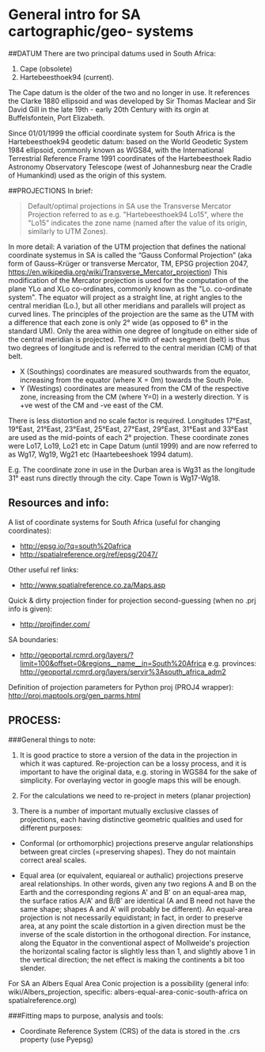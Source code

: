 # General intro for SA cartographic/geo- systems
##DATUM
There are two principal datums used in South Africa:
1. Cape (obsolete)
2. Hartebeesthoek94 (current).

The Cape datum is the older of the two and no longer in use. It references
the Clarke 1880 ellipsoid and was developed by Sir Thomas Maclear and
Sir David Gill in the late 19th - early 20th Century with its orgin
at Buffelsfontein, Port Elizabeth.

Since 01/01/1999 the official coordinate system for South Africa
is the Hartebeesthoek94 geodetic datum: based on the World Geodetic System 1984 ellipsoid,
commonly known as WGS84, with the International Terrestrial Reference Frame
1991 coordinates of the Hartebeesthoek Radio Astronomy Observatory Telescope
(west of Johannesburg near the Cradle of Humankind) used as the origin of this system.

##PROJECTIONS
In brief:

>Default/optimal projections in SA use the Transverse Mercator
>Projection referred to as e.g. "Hartebeesthoek94 Lo15", where the "Lo15" indicates
>the zone name (named after the value of its origin, similarly to UTM Zones).

In more detail:
A variation of the UTM projection that defines the national coordinate systemus
in SA is called the “Gauss Conformal Projection” (aka form of Gauss–Krüger or transverse
Mercator, TM, EPSG projection 2047,
https://en.wikipedia.org/wiki/Transverse_Mercator_projection)
This modification of the Mercator projection is used for the computation
of the plane YLo and XLo co-ordinates, commonly known as the "Lo. co-ordinate system".
The equator will project as a straight line, at right angles to the central meridian (Lo.),
but all other meridians and parallels will project as curved lines.
The principles of the projection are the same as the UTM with a difference that
each zone is only 2° wide (as opposed to 6° in the standard UM).
Only the area within one degree of longitude on either side of the central
meridian is projected. The width of each segment (belt) is thus two degrees
of longitude and is referred to the central meridian (CM) of that belt.

- X (Southings) coordinates are measured southwards from the equator,
increasing from the equator (where X = 0m) towards the South Pole.
- Y (Westings) coordinates are measured from the CM of the respective zone,
increasing from the CM (where Y=0) in a westerly direction.
Y is +ve west of the CM and -ve east of the CM.

There is less distortion and no scale factor is required.
Longitudes 17°East, 19°East, 21°East, 23°East, 25°East, 27°East, 29°East,
31°East and 33°East are used as the mid-points of each 2° projection.
These coordinate zones were Lo17, Lo19, Lo21 etc in Cape Datum
(until 1999) and are now referred to as Wg17, Wg19, Wg21 etc
(Haartebeeshoek 1994 datum).

E.g.
The coordinate zone in use in the Durban area is Wg31 as the longitude 31°
east runs directly through the city. Cape Town is Wg17-Wg18.

## Resources and info:
A list of coordinate systems for South Africa (useful for changing coordinates):
- http://epsg.io/?q=south%20africa
- http://spatialreference.org/ref/epsg/2047/

Other useful ref links:
- http://www.spatialreference.co.za/Maps.asp

Quick & dirty projection finder for projection second-guessing (when no .prj info is given):
- http://projfinder.com/

SA boundaries:
- http://geoportal.rcmrd.org/layers/?limit=100&offset=0&regions__name__in=South%20Africa
e.g. provinces:
http://geoportal.rcmrd.org/layers/servir%3Asouth_africa_adm2

Definition of projection parameters for Python proj (PROJ4 wrapper):
http://proj.maptools.org/gen_parms.html


## PROCESS:
###General things to note:
1. It is good practice to store a version of the data in the projection
in which it was captured. Re-projection can be a lossy process,
and it is important to have the original data, e.g. storing in WGS84 for the sake of
simplicity. For overlaying vector in google maps this will be enough.

2. For the calculations we need to re-project in meters (planar projection)

3. There is a number of important mutually exclusive classes of projections,
each having distinctive geometric qualities and used for different purposes:

- Conformal (or orthomorphic) projections preserve angular relationships between
great circles (=preserving shapes). They do not maintain correct areal scales.

- Equal area (or equivalent, equiareal or authalic) projections preserve areal relationships.
In other words, given any two regions A and B on the Earth and the corresponding
regions A' and B' on an equal-area map, the surface ratios A/A' and B/B' are
identical (A and B need not have the same shape; shapes A and A' will probably be different).
An equal-area projection is not necessarily equidistant; in fact, in order to preserve area,
at any point the scale distortion in a given direction must be the inverse
of the scale distortion in the orthogonal direction. For instance, along the
Equator in the conventional aspect of Mollweide's projection the horizontal
scaling factor is slightly less than 1, and slightly above 1 in the vertical direction;
the net effect is making the continents a bit too slender.

For SA an Albers Equal Area Conic projection is a possibility
(general info: wiki/Albers_projection,  specific:
  albers-equal-area-conic-south-africa on spatialreference.org)

###Fitting maps to purpose, analysis and tools:

- Coordinate Reference System (CRS) of the data is stored in the .crs property
(use Pyepsg)
